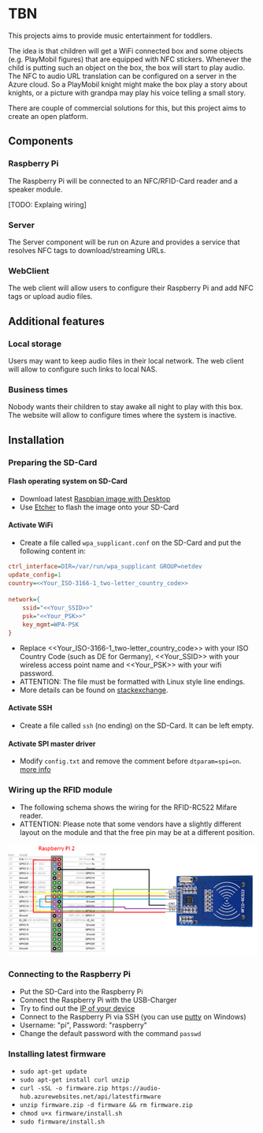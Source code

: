 # TBN

This projects aims to provide music entertainment for toddlers.

The idea is that children will get a WiFi connected box and some objects (e.g. PlayMobil figures) that are equipped with NFC stickers. Whenever the child is putting such an object on the box, the box will start to play audio.
The NFC to audio URL translation can be configured on a server in the Azure cloud.
So a PlayMobil knight might make the box play a story about knights, or a picture with grandpa may play his voice telling a small story.

There are couple of commercial solutions for this, but this project aims to create an open platform.

## Components

### Raspberry Pi

The Raspberry Pi will be connected to an NFC/RFID-Card reader and a speaker module.

[TODO: Explaing wiring]

### Server

The Server component will be run on Azure and provides a service that resolves NFC tags to download/streaming URLs.

### WebClient

The web client will allow users to configure their Raspberry Pi and add NFC tags or upload audio files.

## Additional features

### Local storage

Users may want to keep audio files in their local network. The web client will allow to configure such links to local NAS.

### Business times

Nobody wants their children to stay awake all night to play with this box. The website will allow to configure times where the system is inactive.

## Installation

### Preparing the SD-Card

#### Flash operating system on SD-Card

* Download latest [Raspbian image with Desktop](https://www.raspberrypi.org/downloads/raspbian/)
* Use [Etcher](https://etcher.io/) to flash the image onto your SD-Card

#### Activate WiFi

* Create a file called `wpa_supplicant.conf` on the SD-Card and put the following content in:

```ini
ctrl_interface=DIR=/var/run/wpa_supplicant GROUP=netdev
update_config=1
country=<<Your_ISO-3166-1_two-letter_country_code>>

network={
    ssid="<<Your_SSID>>"
    psk="<<Your_PSK>>"
    key_mgmt=WPA-PSK
}
```

* Replace <<Your_ISO-3166-1_two-letter_country_code>> with your ISO Country Code (such as DE for Germany), <<Your_SSID>> with your wireless access point name and <<Your_PSK>> with your wifi password.
* ATTENTION: The file must be formatted with Linux style line endings.
* More details can be found on [stackexchange](https://raspberrypi.stackexchange.com/a/57023).

#### Activate SSH

* Create a file called `ssh` (no ending) on the SD-Card. It can be left empty.

#### Activate SPI master driver

* Modify `config.txt` and remove the comment before `dtparam=spi=on`. [more info](https://www.raspberrypi.org/documentation/hardware/raspberrypi/spi/README.md)

### Wiring up the RFID module

* The following schema shows the wiring for the RFID-RC522 Mifare reader.
* ATTENTION: Please note that some vendors have a slightly different layout on the module and that the free pin may be at a different position.

![Wiring](src/PiServer/rpi-mfrc522-wiring2.png)

### Connecting to the Raspberry Pi

* Put the SD-Card into the Raspberry Pi
* Connect the Raspberry Pi with the USB-Charger
* Try to find out the [IP of your device](https://www.raspberrypi.org/documentation/remote-access/ip-address.md)
* Connect to the Raspberry Pi via SSH (you can use [putty](https://www.putty.org/) on Windows)
* Username: "pi", Password: "raspberry"
* Change the default password with the command `passwd`

### Installing latest firmware

* `sudo apt-get update`
* `sudo apt-get install curl unzip`
* `curl -sSL -o firmware.zip https://audio-hub.azurewebsites.net/api/latestfirmware`
* `unzip firmware.zip -d firmware && rm firmware.zip`
* `chmod u+x firmware/install.sh`
* `sudo firmware/install.sh`
